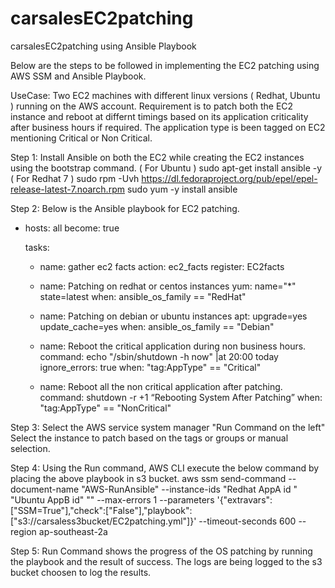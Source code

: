 # carsalesEC2patching
carsalesEC2patching using Ansible Playbook

Below are the steps to be followed in implementing the EC2 patching using AWS SSM and Ansible Playbook.

UseCase: Two EC2 machines with different linux versions ( Redhat, Ubuntu ) running on the AWS account. Requirement is to patch both the
EC2 instance and reboot at differnt timings based on its application criticality after business hours if required. The application type is been tagged on EC2 mentioning Critical or Non Critical.

Step 1: Install Ansible on both the EC2 while creating the EC2 instances using the bootstrap command.
( For Ubuntu )
sudo apt-get install ansible -y 
( For Redhat 7 )
sudo rpm -Uvh https://dl.fedoraproject.org/pub/epel/epel-release-latest-7.noarch.rpm
sudo yum -y install ansible

Step 2: Below is the Ansible playbook for EC2 patching.

- hosts: all
    become: true

    tasks:
    - name: gather ec2 facts
      action: ec2_facts
      register: EC2facts

    - name: Patching on redhat or centos instances
      yum: name="*" state=latest
      when: ansible_os_family == "RedHat"

    - name: Patching  on debian or ubuntu instances
      apt: upgrade=yes update_cache=yes
      when: ansible_os_family == "Debian"

    - name: Reboot the critical application during non business hours.
      command: echo "/sbin/shutdown -h now" |at 20:00 today
      ignore_errors: true
      when: "tag:AppType" == "Critical"

    - name: Reboot all the non critical application after patching.
      command: shutdown -r +1 “Rebooting System After Patching”
      when: "tag:AppType" == "NonCritical"
      
Step 3: Select the AWS service system manager "Run Command on the left"
Select the instance to patch based on the tags or groups or manual selection.

Step 4: Using the Run command, AWS CLI execute the below command by placing the above playbook in s3 bucket.
aws ssm send-command --document-name "AWS-RunAnsible" --instance-ids "Redhat AppA id " "Ubuntu AppB id" "" --max-errors 1 --parameters '{"extravars":["SSM=True"],"check":["False"],"playbook":["s3://carsaless3bucket/EC2patching.yml"]}' --timeout-seconds 600 --region ap-southeast-2a

Step 5: Run Command shows the progress of the OS patching by running the playbook and the result of success. The logs are being logged to the s3 bucket choosen to log the results.
      
      
